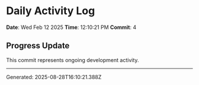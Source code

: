 # Daily Activity Log

**Date**: Wed Feb 12 2025
**Time**: 12:10:21 PM
**Commit**: 4

## Progress Update

This commit represents ongoing development activity.

---
Generated: 2025-08-28T16:10:21.388Z
